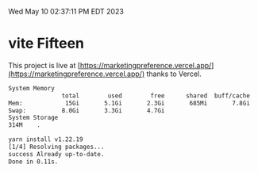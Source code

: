 Wed May 10 02:37:11 PM EDT 2023

# vite Fifteen


This project is live at [https://marketingpreference.vercel.app/](https://marketingpreference.vercel.app/) thanks to Vercel.

```bash
System Memory
               total        used        free      shared  buff/cache   available
Mem:            15Gi       5.1Gi       2.3Gi       685Mi       7.8Gi       9.1Gi
Swap:          8.0Gi       3.3Gi       4.7Gi
System Storage
314M	.
```
```bash
yarn install v1.22.19
[1/4] Resolving packages...
success Already up-to-date.
Done in 0.11s.
```
